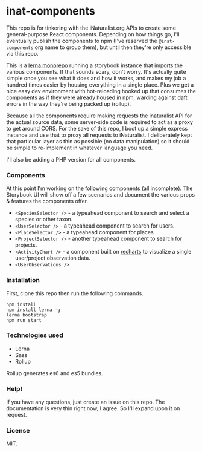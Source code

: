 # inat-components

This repo is for tinkering with the iNaturalist.org APIs to create some general-purpose React components. Depending on how
things go, I'll eventually publish the components to npm (I've reserved the `@inat-components` org name to group them),
but until then they're only accessible via this repo.

This is a [lerna monorepo](https://lerna.js.org/) running a storybook instance that imports the various components. If
that sounds scary, don't worry. It's actually quite simple once you see what it does and how it works, and 
makes my job a hundred times easier by housing everything in a single place. Plus we get a nice easy dev environment
with hot-reloading hooked up that consumes the components as if they were already housed in npm, warding against daft
errors in the way they're being packed up (rollup).

Because all the components require making requests the inaturalist API for the actual source data, some server-side code is
required to act as a proxy to get around CORS. For the sake of this repo, I boot up a simple express instance and use
that to proxy all requests to iNaturalist. I deliberately kept that particular layer as thin as possible (no data
manipulation) so it should be simple to re-implement in whatever language you need.  

I'll also be adding a PHP version for all components.


### Components

At this point I'm working on the following components (all incomplete). The Storybook UI will show off a few scenarios
and document the various props & features the components offer.

- `<SpeciesSelector />` - a typeahead component to search and select a species or other taxon.
- `<UserSelector />` - a typeahead component to search for users.
- `<PlaceSelector />` - a typeahead component for places
- `<ProjectSelector />` - another typeahead component to search for projects.
- `<ActivityChart />` - a component built on [recharts](http://recharts.org) to visualize a single user/project
observation data.
- `<UserObservations />`


### Installation 

First, clone this repo then run the following commands.

```
npm install
npm install lerna -g
lerna bootstrap
npm run start
```


### Technologies used

- Lerna
- Sass 
- Rollup 

Rollup generates es6 and es5 bundles. 


### Help! 

If you have any questions, just create an issue on this repo. The documentation is very thin right now, I agree. So 
I'll expand upon it on request.


### License 

MIT.